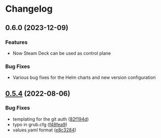 # Changelog

## 0.6.0 (2023-12-09)

### Features

* Now Steam Deck can be used as control plane

### Bug Fixes

* Various bug fixes for the Helm charts and new version configuration

## [0.5.4](https://github.com/locmai/humble/compare/v0.5.3...v0.5.4) (2022-08-06)


### Bug Fixes

* templating for the git auth ([82f194d](https://github.com/locmai/humble/commit/82f194d6b05a1337917a026a6c3e9c7b2c1c5fdf))
* typo in grub.cfg ([f48fea9](https://github.com/locmai/humble/commit/f48fea9b22f391b1d48e652212cfd7c323bc4708))
* values.yaml format ([e8c3284](https://github.com/locmai/humble/commit/e8c32840755a7830961fee5fef59dc85ae35687f))

